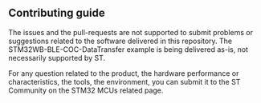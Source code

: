 ## Contributing guide

The issues and the pull-requests are not supported to submit problems or suggestions related to the software delivered in this repository. The STM32WB-BLE-COC-DataTransfer example is being delivered as-is, not necessarily supported by ST.

For any question related to the product, the hardware performance or characteristics, the tools, the environment, you can submit it to the ST Community on the STM32 MCUs related page.
